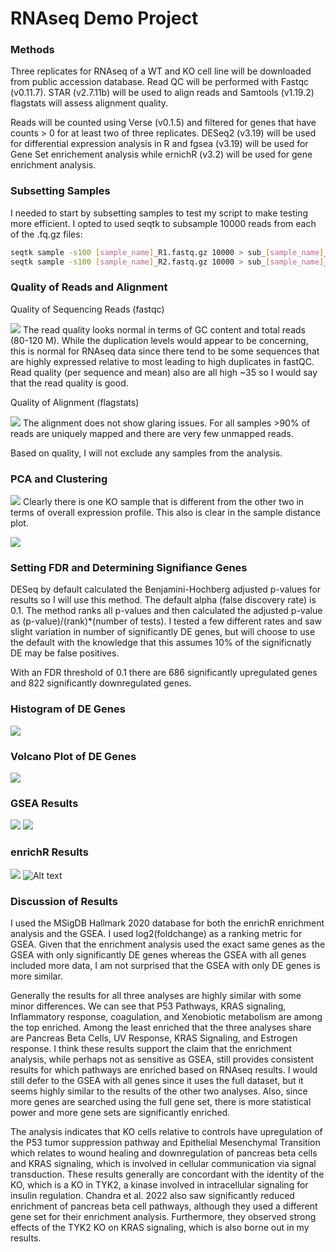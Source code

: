 # RNAseq Demo Project
### Methods

Three replicates for RNAseq of a WT and KO cell line will be downloaded from public accession database.  Read QC will be performed with Fastqc (v0.11.7). STAR (v2.7.11b) will be used to align reads and Samtools (v1.19.2) flagstats will assess alignment quality.  

Reads will be counted using Verse (v0.1.5) and filtered for genes that have counts > 0 for at least two of three replicates.  DESeq2 (v3.19) will be used for differential expression analysis in R and fgsea (v3.19) will be used for Gene Set enrichement analysis while ernichR (v3.2) will be used for gene enrichment analysis.

### Subsetting Samples 

I needed to start by subsetting samples to test my script to make testing more efficient.
I opted to used seqtk to subsample 10000 reads from each of the .fq.gz files:

```bash
seqtk sample -s100 [sample_name]_R1.fastq.gz 10000 > sub_[sample_name]_R1.fastq  
seqtk sample -s100 [sample_name]_R2.fastq.gz 10000 > sub_[sample_name]_R2.fastq 
```

### Quality of Reads and Alignment

Quality of Sequencing Reads (fastqc) 

![](/images/read_qc.png)
The read quality looks normal in terms of GC content and total reads (80-120 M).  While the duplication levels would appear to be concerning, this is normal for RNAseq data since there tend to be some sequences that are highly expressed relative to most leading to high duplicates in fastQC.  Read quality (per sequence and mean) also are all high ~35 so I would say that the read quality is good. 



Quality of Alignment (flagstats)

![](/images/alignment_qc.png)
The alignment does not show glaring issues.  For all samples >90% of reads are uniquely mapped and there are very few unmapped reads.

Based on quality, I will not exclude any samples from the analysis.

### PCA and Clustering

![](/images/pca.png)
Clearly there is one KO sample that is different from the other two in terms of overall expression profile.  This also is clear in the sample distance plot.

![](/images/sample_distance.png)

### Setting FDR and Determining Signifiance Genes

DESeq by default calculated the Benjamini-Hochberg adjusted p-values for results so I will use this method.  The default alpha (false discovery rate) is 0.1.  The method ranks all p-values and then calculated the adjusted p-value as  (p-value)/(rank)*(number of tests).  I tested a few different rates and saw slight variation in number of significantly DE genes, but will choose to use the default with the knowledge that this assumes 10% of the significnatly DE may be false positives.

With an FDR threshold of 0.1 there are 686 significantly upregulated genes and 822 significantly downregulated genes.

### Histogram of DE Genes
![](/images/log2_fold_change_histogram.png)

### Volcano Plot of DE Genes
![](/images/differentially_expressed_genes_volcano.png)

### GSEA Results
![](/images/fgsea_sig.png)
![](/images/fgsea_all.png)

### enrichR Results

![](/images/enrich_UP.png)
![Alt text](/images/enrich_DOWN.png)

### Discussion of Results

I used the MSigDB Hallmark 2020 database for both the enrichR enrichment analysis and the GSEA.  I used log2(foldchange) as a ranking metric for GSEA.  Given that the enrichment analysis used the exact same genes as the GSEA with only significantly DE genes whereas the GSEA with all genes included more data, I am not surprised that the GSEA with only DE genes is more similar.

Generally the results for all three analyses are highly similar with some minor differences.  We can see that P53 Pathways, KRAS signaling, Inflammatory response, coagulation, and Xenobiotic metabolism are among the top enriched.  Among the least enriched that the three analyses share are Pancreas Beta Cells, UV Response, KRAS Signaling, and Estrogen response.  I think these results support the claim that the enrichment analysis, while perhaps not as sensitive as GSEA, still provides consistent results for which pathways are enriched based on RNAseq results.  I would still defer to the GSEA with all genes since it uses the full dataset, but it seems highly similar to the results of the other two analyses.  Also, since more genes are searched using the full gene set, there is more statistical power and more gene sets are significantly enriched.

The analysis indicates that KO cells relative to controls have upregulation of the P53 tumor suppression pathway and Epithelial Mesenchymal Transition which relates to wound healing and downregulation of pancreas beta cells and KRAS signaling, which is involved in cellular communication via signal transduction.  These results generally are concordant with the identity of the KO, which is a KO in TYK2, a kinase involved in intracellular signaling for insulin regulation.  Chandra et al. 2022 also saw significantly reduced enrichment of pancreas beta cell pathways, although they used a different gene set for their enrichment analysis.  Furthermore, they observed strong effects of the TYK2 KO on KRAS signaling, which is also borne out in my results.  